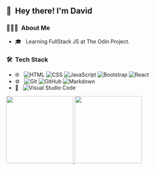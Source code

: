 ## 👋 &nbsp;Hey there! I'm David

### 👨🏻‍💻 &nbsp;About Me

- 🎓 &nbsp; Learning FullStack JS at The Odin Project.


<h3> 🛠 &nbsp;Tech Stack</h3>

- 🌐 &nbsp;
  ![HTML](https://img.shields.io/badge/-HTML-333333?style=flat&logo=HTML5)
  ![CSS](https://img.shields.io/badge/-CSS-333333?style=flat&logo=CSS3&logoColor=1572B6)
  ![JavaScript](https://img.shields.io/badge/-JavaScript-333333?style=flat&logo=javascript)
  ![Bootstrap](https://img.shields.io/badge/-Bootstrap-333333?style=flat&logo=bootstrap&logoColor=563D7C)
  ![React](https://img.shields.io/badge/-React-333333?style=flat&logo=react)
- ⚙️ &nbsp;
  ![Git](https://img.shields.io/badge/-Git-333333?style=flat&logo=git)
  ![GitHub](https://img.shields.io/badge/-GitHub-333333?style=flat&logo=github)
  ![Markdown](https://img.shields.io/badge/-Markdown-333333?style=flat&logo=markdown)
- 🔧 &nbsp;
  ![Visual Studio Code](https://img.shields.io/badge/-Visual%20Studio%20Code-333333?style=flat&logo=visual-studio-code&logoColor=007ACC)


<p>
<a href="https://github.com/dovimaj">
<img height="180em" src="https://github-readme-stats.vercel.app/api?username=dovimaj&show_icons=true&theme=radical" />
  <img height="180em" src="https://github-readme-stats-eight-theta.vercel.app/api/top-langs/?username=dovimaj&theme=radical&layout=compact&exclude_lang=java+r" />
</a>
</p>
